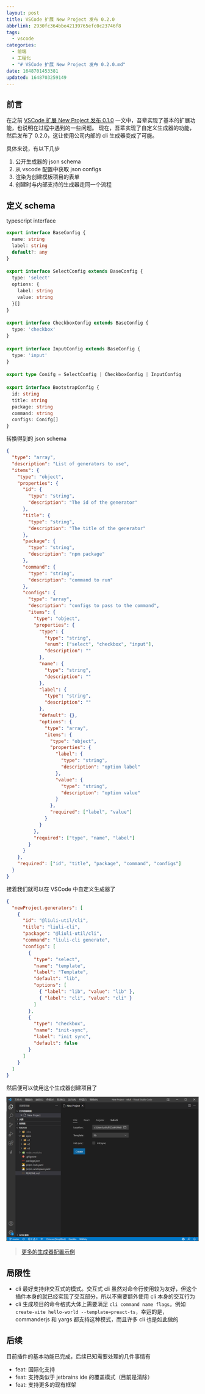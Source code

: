 ```yaml
---
layout: post
title: VSCode 扩展 New Project 发布 0.2.0
abbrlink: 2930fc364bbe42139765efc0c23746f8
tags:
  - vscode
categories:
  - 前端
  - 工程化
  - "# VSCode 扩展 New Project 发布 0.2.0.md"
date: 1648701453381
updated: 1648703259149
---
```


## 前言

在之前 [VSCode 扩展 New Project 发布 0.1.0](/p/605d5f360fc7438dac50148c36610217) 一文中，吾辈实现了基本的扩展功能，也说明在过程中遇到的一些问题。
现在，吾辈实现了自定义生成器的功能，然后发布了 0.2.0，这让使用公司内部的 cli 生成器变成了可能。

具体来说，有以下几步

1. 公开生成器的 json schema
2. 从 vscode 配置中获取 json configs
3. 渲染为创建模板项目的表单
4. 创建时与内部支持的生成器走同一个流程

## 定义 schema

typescript interface

```ts
export interface BaseConfig {
  name: string
  label: string
  default?: any
}

export interface SelectConfig extends BaseConfig {
  type: 'select'
  options: {
    label: string
    value: string
  }[]
}

export interface CheckboxConfig extends BaseConfig {
  type: 'checkbox'
}

export interface InputConfig extends BaseConfig {
  type: 'input'
}

export type Conifg = SelectConfig | CheckboxConfig | InputConfig

export interface BootstrapConfig {
  id: string
  title: string
  package: string
  command: string
  configs: Conifg[]
}
```

转换得到的 json schema

```json
{
  "type": "array",
  "description": "List of generators to use",
  "items": {
    "type": "object",
    "properties": {
      "id": {
        "type": "string",
        "description": "The id of the generator"
      },
      "title": {
        "type": "string",
        "description": "The title of the generator"
      },
      "package": {
        "type": "string",
        "description": "npm package"
      },
      "command": {
        "type": "string",
        "description": "command to run"
      },
      "configs": {
        "type": "array",
        "description": "configs to pass to the command",
        "items": {
          "type": "object",
          "properties": {
            "type": {
              "type": "string",
              "enum": ["select", "checkbox", "input"],
              "description": ""
            },
            "name": {
              "type": "string",
              "description": ""
            },
            "label": {
              "type": "string",
              "description": ""
            },
            "default": {},
            "options": {
              "type": "array",
              "items": {
                "type": "object",
                "properties": {
                  "label": {
                    "type": "string",
                    "description": "option label"
                  },
                  "value": {
                    "type": "string",
                    "description": "option value"
                  }
                },
                "required": ["label", "value"]
              }
            }
          },
          "required": ["type", "name", "label"]
        }
      }
    },
    "required": ["id", "title", "package", "command", "configs"]
  }
}
```

接着我们就可以在 VSCode 中自定义生成器了

```json
{
  "newProject.generators": [
    {
      "id": "@liuli-util/cli",
      "title": "liuli-cli",
      "package": "@liuli-util/cli",
      "command": "liuli-cli generate",
      "configs": [
        {
          "type": "select",
          "name": "template",
          "label": "Template",
          "default": "lib",
          "options": [
            { "label": "lib", "value": "lib" },
            { "label": "cli", "value": "cli" }
          ]
        },
        {
          "type": "checkbox",
          "name": "init-sync",
          "label": "init sync",
          "default": false
        }
      ]
    }
  ]
}
```

然后便可以使用这个生成器创建项目了

![1648703038281](/resources/dec1bb478fb34a83baf03512bf181d42.png)

> [更多的生成器配置示例](https://github.com/rxliuli/vscode-plugin-new-project/blob/master/webview-ui/src/assets/generators.json)

## 局限性

- cli 最好支持非交互式的模式。交互式 cli 虽然对命令行使用较为友好，但这个插件本身的就已经实现了交互部分，所以不需要额外使用 cli 本身的交互行为
- cli 生成项目的命令格式大体上需要满足 `cli command name flags`。例如 `create-vite hello-world --template=preact-ts`，幸运的是，commanderjs 和 yargs 都支持这种模式，而且许多 cli 也是如此做的

## 后续

目前插件的基本功能已完成，后续已知需要处理的几件事情有

- feat: 国际化支持
- feat: 支持类似于 jetbrains ide 的覆盖模式（目前是清除）
- feat: 支持更多的现有框架
